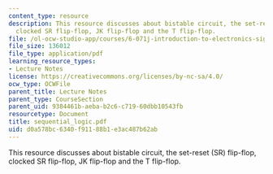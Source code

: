 ```yaml
---
content_type: resource
description: This resource discusses about bistable circuit, the set-reset (SR) flip-flop,
  clocked SR flip-flop, JK flip-flop and the T flip-flop.
file: /ol-ocw-studio-app/courses/6-071j-introduction-to-electronics-signals-and-measurement-spring-2006/d0a578bc6340f91188b1e3ac487b62ab_sequential_logic.pdf
file_size: 136012
file_type: application/pdf
learning_resource_types:
- Lecture Notes
license: https://creativecommons.org/licenses/by-nc-sa/4.0/
ocw_type: OCWFile
parent_title: Lecture Notes
parent_type: CourseSection
parent_uid: 9384461b-aeba-b2c6-c719-60dbb10543fb
resourcetype: Document
title: sequential_logic.pdf
uid: d0a578bc-6340-f911-88b1-e3ac487b62ab
---
```

This resource discusses about bistable circuit, the set-reset (SR) flip-flop, clocked SR flip-flop, JK flip-flop and the T flip-flop.